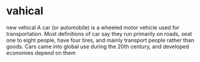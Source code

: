 # vahical
new vehical
A car (or automobile) is a wheeled motor vehicle used for transportation. Most definitions of car say they run primarily on roads, seat one to eight people, have four tires, and mainly transport people rather than goods. Cars came into global use during the 20th century, and developed economies depend on them
